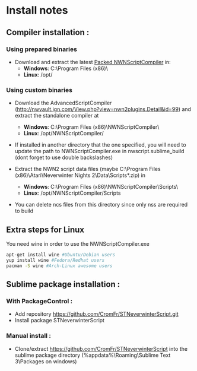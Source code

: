 # Install notes

## Compiler installation :


### Using prepared binaries
- Download and extract the latest [Packed NWNScriptCompiler](https://github.com/CromFr/STNeverwinterScript/releases) in:
	- **Windows**: C:\Program Files (x86)\
	- **Linux**: /opt/


### Using custom binaries

- Download the AdvancedScriptCompiler (http://nwvault.ign.com/View.php?view=nwn2plugins.Detail&id=99) and extract the standalone compiler at
	- **Windows**: C:\Program Files (x86)\NWNScriptCompiler\
	- **Linux**: /opt/NWNScriptCompiler/
	
- If installed in another directory that the one specified, you will need to update the path to NWNScriptCompiler.exe in nwscript.sublime_build (dont forget to use double backslashes)

- Extract the NWN2 script data files (maybe C:\Program Files (x86)\Atari\Neverwinter Nights 2\Data\Scripts*.zip) in
	- **Windows**: C:\Program Files (x86)\NWNScriptCompiler\Scripts\
	- **Linux**: /opt/NWNScriptCompiler/Scripts

- You can delete ncs files from this directory since only nss are required to build

## Extra steps for Linux
You need wine in order to use the NWNScriptCompiler.exe
```bash
apt-get install wine #Ubuntu/Debian users
yup install wine #Fedora/Redhat users
pacman -S wine #Arch-Linux awesome users
```

## Sublime package installation :

### With PackageControl :
- Add repository https://github.com/CromFr/STNeverwinterScript.git
- Install package STNeverwinterScript

### Manual install :
- Clone/extract https://github.com/CromFr/STNeverwinterScript into the sublime package directory (%appdata%\Roaming\Sublime Text 3\Packages on windows)
